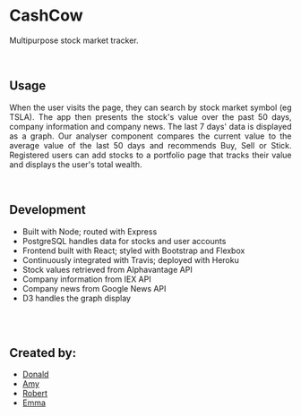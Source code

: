 # CashCow

Multipurpose stock market tracker.

<br>

## Usage

<p align="justify">When the user visits the page, they can search by stock market symbol (eg TSLA). The app then presents the stock's value over the past 50 days, company information and company news. The last 7 days' data is displayed as a graph. Our analyser component compares the current value to the average value of the last 50 days and recommends Buy, Sell or Stick. Registered users can add stocks to a portfolio page that tracks their value and displays the user's total wealth.
</p>

<br> 

## Development

* Built with Node; routed with Express
* PostgreSQL handles data for stocks and user accounts
* Frontend built with React; styled with Bootstrap and Flexbox
* Continuously integrated with Travis; deployed with Heroku
* Stock values retrieved from Alphavantage API
* Company information from IEX API
* Company news from Google News API
* D3 handles the graph display

<br><br>

## Created by:

* [Donald](https://github.com/CodeKrakken)
* [Amy](https://github.com/amybalmforth)
* [Robert](https://github.com/bibbycodes)
* [Emma](https://github.com/emmavanoss)
